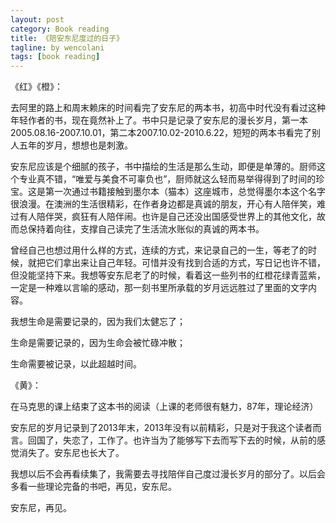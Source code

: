 ```yaml
---
layout: post
category: Book reading
title: 《陪安东尼度过的日子》
tagline: by wencolani
tags: [book reading]
---
```


《红》《橙》：

去阿里的路上和周末赖床的时间看完了安东尼的两本书，初高中时代没有看过这种年轻作者的书，现在竟然补上了。书中只是记录了安东尼的漫长岁月，第一本2005.08.16-2007.10.01，第二本2007.10.02-2010.6.22，短短的两本书看完了别人五年的岁月，想想也是刺激。

安东尼应该是个细腻的孩子，书中描绘的生活是那么生动，即便是单薄的。厨师这个专业真不错，“唯爱与美食不可辜负也”，厨师就这么轻而易举得得到了时间的珍宝。这是第一次通过书籍接触到墨尔本（猫本）这座城市，总觉得墨尔本这个名字很浪漫。在澳洲的生活很精彩，在作者身边都是真诚的朋友，开心有人陪伴笑，难过有人陪伴哭，疯狂有人陪伴闹。也许是自己还没出国感受世界上的其他文化，故而总保持着向往，支撑自己读完了生活流水账似的真诚的两本书。

曾经自己也想过用什么样的方式，连续的方式，来记录自己的一生，等老了的时候，就把它们拿出来让自己年轻。可惜并没有找到合适的方式，写日记也许不错，但没能坚持下来。我想等安东尼老了的时候，看着这一些列书的红橙花绿青蓝紫，一定是一种难以言喻的感动，那一刻书里所承载的岁月远远胜过了里面的文字内容。

我想生命是需要记录的，因为我们太健忘了；

生命是需要记录的，因为生命会被忙碌冲散；

生命需要被记录，以此超越时间。

《黄》：

在马克思的课上结束了这本书的阅读（上课的老师很有魅力，87年，理论经济）

安东尼的岁月记录到了2013年末，2013年没有以前精彩，只是对于我这个读者而言。回国了，失恋了，工作了。也许当为了能够写下去而写下去的时候，从前的感觉消失了。安东尼也长大了。

我想以后不会再看续集了，我需要去寻找陪伴自己度过漫长岁月的部分了。以后会多看一些理论完备的书吧，再见，安东尼。

安东尼，再见。




